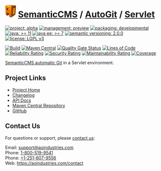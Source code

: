 # [<img src="ao-logo.png" alt="AO Logo" width="35" height="40">](https://github.com/ao-apps) [SemanticCMS](https://github.com/ao-apps/semanticcms) / [AutoGit](https://github.com/ao-apps/semanticcms-autogit) / [Servlet](https://github.com/ao-apps/semanticcms-autogit-servlet)

[![project: alpha](https://semanticcms.com/ao-badges/project-alpha.svg)](https://aoindustries.com/life-cycle#project-alpha)
[![management: preview](https://semanticcms.com/ao-badges/management-preview.svg)](https://aoindustries.com/life-cycle#management-preview)
[![packaging: developmental](https://semanticcms.com/ao-badges/packaging-developmental.svg)](https://aoindustries.com/life-cycle#packaging-developmental)  
[![java: &gt;= 11](https://semanticcms.com/ao-badges/java-11.svg)](https://docs.oracle.com/en/java/javase/11/)
[![java ee: &gt;= 7](https://semanticcms.com/ao-badges/javaee-7.svg)](https://docs.oracle.com/javaee/7/)
[![semantic versioning: 2.0.0](https://semanticcms.com/ao-badges/semver-2.0.0.svg)](http://semver.org/spec/v2.0.0.html)
[![license: LGPL v3](https://semanticcms.com/ao-badges/license-lgpl-3.0.svg)](https://www.gnu.org/licenses/lgpl-3.0)

[![Build](https://github.com/ao-apps/semanticcms-autogit-servlet/workflows/Build/badge.svg?branch=master)](https://github.com/ao-apps/semanticcms-autogit-servlet/actions?query=workflow%3ABuild)
[![Maven Central](https://maven-badges.herokuapp.com/maven-central/com.semanticcms/semanticcms-autogit-servlet/badge.svg)](https://maven-badges.herokuapp.com/maven-central/com.semanticcms/semanticcms-autogit-servlet)
[![Quality Gate Status](https://sonarcloud.io/api/project_badges/measure?branch=master&project=com.semanticcms%3Asemanticcms-autogit-servlet&metric=alert_status)](https://sonarcloud.io/dashboard?branch=master&id=com.semanticcms%3Asemanticcms-autogit-servlet)
[![Lines of Code](https://sonarcloud.io/api/project_badges/measure?branch=master&project=com.semanticcms%3Asemanticcms-autogit-servlet&metric=ncloc)](https://sonarcloud.io/component_measures?branch=master&id=com.semanticcms%3Asemanticcms-autogit-servlet&metric=ncloc)  
[![Reliability Rating](https://sonarcloud.io/api/project_badges/measure?branch=master&project=com.semanticcms%3Asemanticcms-autogit-servlet&metric=reliability_rating)](https://sonarcloud.io/component_measures?branch=master&id=com.semanticcms%3Asemanticcms-autogit-servlet&metric=Reliability)
[![Security Rating](https://sonarcloud.io/api/project_badges/measure?branch=master&project=com.semanticcms%3Asemanticcms-autogit-servlet&metric=security_rating)](https://sonarcloud.io/component_measures?branch=master&id=com.semanticcms%3Asemanticcms-autogit-servlet&metric=Security)
[![Maintainability Rating](https://sonarcloud.io/api/project_badges/measure?branch=master&project=com.semanticcms%3Asemanticcms-autogit-servlet&metric=sqale_rating)](https://sonarcloud.io/component_measures?branch=master&id=com.semanticcms%3Asemanticcms-autogit-servlet&metric=Maintainability)
[![Coverage](https://sonarcloud.io/api/project_badges/measure?branch=master&project=com.semanticcms%3Asemanticcms-autogit-servlet&metric=coverage)](https://sonarcloud.io/component_measures?branch=master&id=com.semanticcms%3Asemanticcms-autogit-servlet&metric=Coverage)

[SemanticCMS automatic Git](https://github.com/ao-apps/semanticcms-autogit) in a Servlet environment.

## Project Links
* [Project Home](https://semanticcms.com/autogit/servlet/)
* [Changelog](https://semanticcms.com/autogit/servlet/changelog)
* [API Docs](https://semanticcms.com/autogit/servlet/apidocs/)
* [Maven Central Repository](https://search.maven.org/artifact/com.semanticcms/semanticcms-autogit-servlet)
* [GitHub](https://github.com/ao-apps/semanticcms-autogit-servlet)

## Contact Us
For questions or support, please [contact us](https://aoindustries.com/contact):

Email: [support@aoindustries.com](mailto:support@aoindustries.com)  
Phone: [1-800-519-9541](tel:1-800-519-9541)  
Phone: [+1-251-607-9556](tel:+1-251-607-9556)  
Web: https://aoindustries.com/contact
